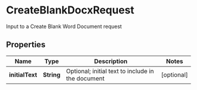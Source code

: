 

# CreateBlankDocxRequest

Input to a Create Blank Word Document request
## Properties

Name | Type | Description | Notes
------------ | ------------- | ------------- | -------------
**initialText** | **String** | Optional; initial text to include in the document |  [optional]



